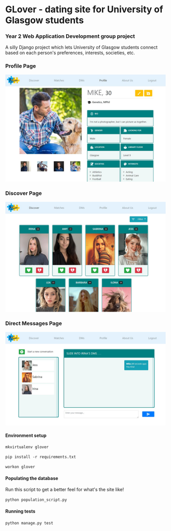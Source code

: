 # GLover - dating site for University of Glasgow students
### Year 2 Web Application Development group project

A silly Django project which lets University of Glasgow students connect based on each person's preferences, interests, societies, etc.

### Profile Page
![Profile Page](./static/demo/profile.JPG)

### Discover Page
![Discover Page](./static/demo/discover.JPG)

### Direct Messages Page
![Direct Messages Page](./static/demo/dms.JPG)

#### Environment setup
`mkvirtualenv glover`

`pip install -r requirements.txt`  

`workon glover`

#### Populating the database
Run this script to get a better feel for what's the site like!

`python population_script.py`

#### Running tests
`python manage.py test`
